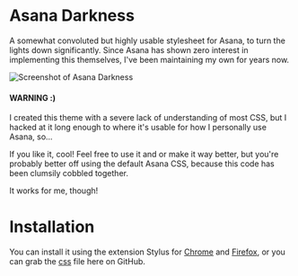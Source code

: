 # Asana Darkness
A somewhat convoluted but highly usable stylesheet for Asana, to turn the lights down significantly. Since Asana has shown zero interest in implementing this themselves, I've been maintaining my own for years now.

![Screenshot of Asana Darkness](https://i.imgur.com/RanJDdd.png)

#### WARNING :)
I created this theme with a severe lack of understanding of most CSS, but I hacked at it long enough to where it's usable for how I personally use Asana, so...

If you like it, cool! Feel free to use it and or make it way better, but you're probably better off using the default Asana CSS, because this code has been clumsily cobbled together.

It works for me, though!

# Installation
You can install it using the extension Stylus for [Chrome](https://chrome.google.com/webstore/detail/stylus/clngdbkpkpeebahjckkjfobafhncgmne?hl=en) and [Firefox](https://addons.mozilla.org/en-US/firefox/addon/styl-us/), or you can grab the [css](https://github.com/joeynotjoe/Asana-Darkness/blob/master/asana-darkness.css) file here on GitHub.